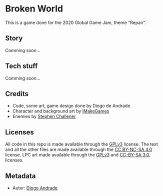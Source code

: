 # Broken World

This is a game done for the 2020 Global Game Jam, theme "Repair".

## Story

Comming soon...

## Tech stuff

Comming soon...

## Credits

* Code, some art, game design done by Diogo de Andrade
* Character and background art by [IMakeGames]
* Enemies by [Stephen Challener]

## Licenses

All code in this repo is made available through the [GPLv3] license.
The text and all the other files are made available through the 
[CC BY-NC-SA 4.0] license.
LPC art made available through the [GPLv3] and [CC-BY-SA 3.0.] licenses.

## Metadata

* Autor: [Diogo Andrade][]

[Diogo Andrade]:https://github.com/DiogoDeAndrade
[GPLv3]:https://www.gnu.org/licenses/gpl-3.0.en.html
[CC-BY-SA 3.0.]:http://creativecommons.org/licenses/by-sa/3.0/
[CC BY-NC-SA 4.0]:https://creativecommons.org/licenses/by-nc-sa/4.0/
[IMakeGames]:https://opengameart.org/users/imakegames
[Stephen Challener]:https://opengameart.org/users/redshrike